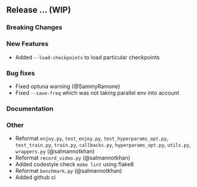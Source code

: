 ## Release ... (WIP)

### Breaking Changes

### New Features
- Added ``--load-checkpoints`` to load particular checkpoints

### Bug fixes
- Fixed optuna warning (@SammyRamone)
- Fixed `--save-freq` which was not taking parallel env into account

### Documentation

### Other
- Reformat `enjoy.py`, `test_enjoy.py`, `test_hyperparams_opt.py`, `test_train.py`, `train.py`, `callbacks.py`, `hyperparams_opt.py`, `utils.py`, `wrappers.py` (@salmannotkhan)
- Reformat `record_video.py` (@salmannotkhan)
- Added codestyle check `make lint` using flake8
- Reformat `benchmark.py` (@salmannotkhan)
- Added github ci
